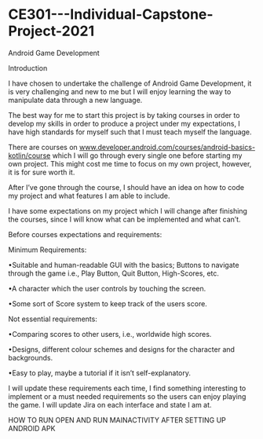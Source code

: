 # CE301---Individual-Capstone-Project-2021
Android Game Development

Introduction

I have chosen to undertake the challenge of Android Game Development, it is very challenging and new to me but I will enjoy learning the way to manipulate data through a new language. 

The best way for me to start this project is by taking courses in order to develop my skills in order to produce a project under my expectations, I have high standards for myself such that I must teach myself the language. 

There are courses on www.developer.android.com/courses/android-basics-kotlin/course which I will go through every single one before starting my own project. This might cost me time to focus on my own project, however, it is for sure worth it.

After I’ve gone through the course, I should have an idea on how to code my project and what features I am able to include.

I have some expectations on my project which I will change after finishing the courses, since I will know what can be implemented and what can’t.

Before courses expectations and requirements:

Minimum Requirements:

•Suitable and human-readable GUI with the basics; Buttons to navigate through the game i.e., Play Button, Quit Button, High-Scores, etc.

•A character which the user controls by touching the screen.

•Some sort of Score system to keep track of the users score.

Not essential requirements:

•Comparing scores to other users, i.e., worldwide high scores.

•Designs, different colour schemes and designs for the character and backgrounds.

•Easy to play, maybe a tutorial if it isn’t self-explanatory.

I will update these requirements each time, I find something interesting to implement or a must needed requirements so the users can enjoy playing the game. I will update Jira on each interface and state I am at.


HOW TO RUN
OPEN AND RUN MAINACTIVITY AFTER SETTING UP ANDROID APK

